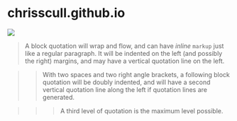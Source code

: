 # chrisscull.github.io

![](img/me.png)

 > A block quotation will wrap and flow, and can have *inline*
 ``markup`` just like a regular paragraph.  It will be indented on
 the left (and possibly the right) margins, and may have a vertical
 quotation line on the left.

  >> With two spaces and two right angle brackets, a following block
  quotation will be doubly indented, and will have a second vertical
  quotation line along the left if quotation lines are generated.

   > >> A third level of quotation is the maximum level possible.
